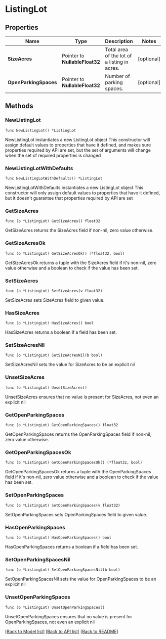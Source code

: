 # ListingLot

## Properties

Name | Type | Description | Notes
------------ | ------------- | ------------- | -------------
**SizeAcres** | Pointer to **NullableFloat32** | Total area of the lot of a listing in acres.  | [optional] 
**OpenParkingSpaces** | Pointer to **NullableFloat32** | Number of parking spaces. | [optional] 

## Methods

### NewListingLot

`func NewListingLot() *ListingLot`

NewListingLot instantiates a new ListingLot object
This constructor will assign default values to properties that have it defined,
and makes sure properties required by API are set, but the set of arguments
will change when the set of required properties is changed

### NewListingLotWithDefaults

`func NewListingLotWithDefaults() *ListingLot`

NewListingLotWithDefaults instantiates a new ListingLot object
This constructor will only assign default values to properties that have it defined,
but it doesn't guarantee that properties required by API are set

### GetSizeAcres

`func (o *ListingLot) GetSizeAcres() float32`

GetSizeAcres returns the SizeAcres field if non-nil, zero value otherwise.

### GetSizeAcresOk

`func (o *ListingLot) GetSizeAcresOk() (*float32, bool)`

GetSizeAcresOk returns a tuple with the SizeAcres field if it's non-nil, zero value otherwise
and a boolean to check if the value has been set.

### SetSizeAcres

`func (o *ListingLot) SetSizeAcres(v float32)`

SetSizeAcres sets SizeAcres field to given value.

### HasSizeAcres

`func (o *ListingLot) HasSizeAcres() bool`

HasSizeAcres returns a boolean if a field has been set.

### SetSizeAcresNil

`func (o *ListingLot) SetSizeAcresNil(b bool)`

 SetSizeAcresNil sets the value for SizeAcres to be an explicit nil

### UnsetSizeAcres
`func (o *ListingLot) UnsetSizeAcres()`

UnsetSizeAcres ensures that no value is present for SizeAcres, not even an explicit nil
### GetOpenParkingSpaces

`func (o *ListingLot) GetOpenParkingSpaces() float32`

GetOpenParkingSpaces returns the OpenParkingSpaces field if non-nil, zero value otherwise.

### GetOpenParkingSpacesOk

`func (o *ListingLot) GetOpenParkingSpacesOk() (*float32, bool)`

GetOpenParkingSpacesOk returns a tuple with the OpenParkingSpaces field if it's non-nil, zero value otherwise
and a boolean to check if the value has been set.

### SetOpenParkingSpaces

`func (o *ListingLot) SetOpenParkingSpaces(v float32)`

SetOpenParkingSpaces sets OpenParkingSpaces field to given value.

### HasOpenParkingSpaces

`func (o *ListingLot) HasOpenParkingSpaces() bool`

HasOpenParkingSpaces returns a boolean if a field has been set.

### SetOpenParkingSpacesNil

`func (o *ListingLot) SetOpenParkingSpacesNil(b bool)`

 SetOpenParkingSpacesNil sets the value for OpenParkingSpaces to be an explicit nil

### UnsetOpenParkingSpaces
`func (o *ListingLot) UnsetOpenParkingSpaces()`

UnsetOpenParkingSpaces ensures that no value is present for OpenParkingSpaces, not even an explicit nil

[[Back to Model list]](../README.md#documentation-for-models) [[Back to API list]](../README.md#documentation-for-api-endpoints) [[Back to README]](../README.md)


